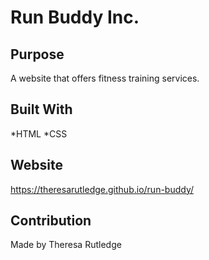 # Run Buddy Inc.

## Purpose
A website that offers fitness training services.

## Built With
*HTML
*CSS

## Website
https://theresarutledge.github.io/run-buddy/

## Contribution
Made by Theresa Rutledge
